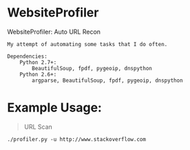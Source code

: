 WebsiteProfiler
===============

WebsiteProfiler: Auto URL Recon

    My attempt of automating some tasks that I do often.

    Dependencies:
		Python 2.7+:
			BeautifulSoup, fpdf, pygeoip, dnspython
		Python 2.6+:
			argparse, BeautifulSoup, fpdf, pygeoip, dnspython
			
		
Example Usage:
==============

> URL Scan

    ./profiler.py -u http://www.stackoverflow.com

